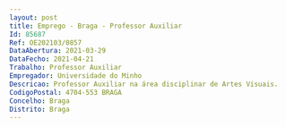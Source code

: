 ```yaml
--- 
layout: post
title: Emprego - Braga - Professor Auxiliar
Id: 85687
Ref: OE202103/0857
DataAbertura: 2021-03-29
DataFecho: 2021-04-21
Trabalho: Professor Auxiliar
Empregador: Universidade do Minho
Descricao: Professor Auxiliar na área disciplinar de Artes Visuais.
CodigoPostal: 4704-553 BRAGA
Concelho: Braga
Distrito: Braga
--- 
```

